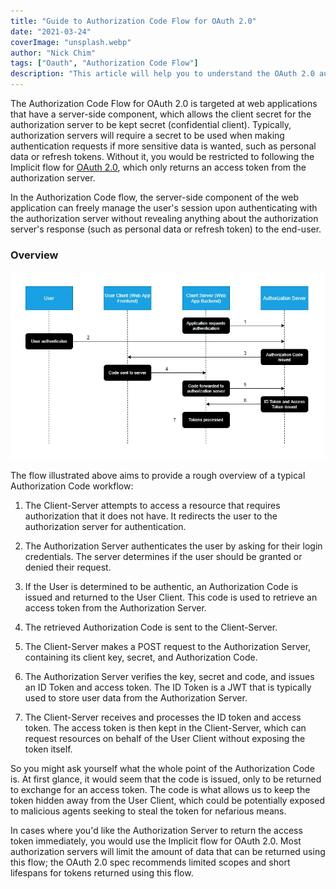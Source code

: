```yaml
---
title: "Guide to Authorization Code Flow for OAuth 2.0"
date: "2021-03-24"
coverImage: "unsplash.webp"
author: "Nick Chim"
tags: ["Oauth", "Authorization Code Flow"]
description: "This article will help you to understand the OAuth 2.0 authorization code flow."
---
```


The Authorization Code Flow for OAuth 2.0 is targeted at web applications that have a server-side component, which allows the client secret for the authorization server to be kept secret (confidential client). Typically, authorization servers will require a secret to be used when making authentication requests if more sensitive data is wanted, such as personal data or refresh tokens. Without it, you would be restricted to following the Implicit flow for [OAuth 2.0](https://www.loginradius.com/docs/single-sign-on/tutorial/federated-sso/oauth-2-0/oauth-2-0-overview/), which only returns an access token from the authorization server.

In the Authorization Code flow, the server-side component of the web application can freely manage the user's session upon authenticating with the authorization server without revealing anything about the authorization server's response (such as personal data or refresh token) to the end-user.

### Overview

![Authorization Code Flow Diagram](acf.webp)

The flow illustrated above aims to provide a rough overview of a typical Authorization Code workflow:

1. The Client-Server attempts to access a resource that requires authorization that it does not have. It redirects the user to the authorization server for authentication.

2. The Authorization Server authenticates the user by asking for their login credentials. The server determines if the user should be granted or denied their request.

3. If the User is determined to be authentic, an Authorization Code is issued and returned to the User Client. This code is used to retrieve an access token from the Authorization Server.

4. The retrieved Authorization Code is sent to the Client-Server. 

5. The Client-Server makes a POST request to the Authorization Server, containing its client key, secret, and Authorization Code.

6. The Authorization Server verifies the key, secret and code, and issues an ID Token and access token. The ID Token is a JWT that is typically used to store user data from the Authorization Server.

7. The Client-Server receives and processes the ID token and access token. The access token is then kept in the Client-Server, which can request resources on behalf of the User Client without exposing the token itself.

So you might ask yourself what the whole point of the Authorization Code is. At first glance, it would seem that the code is issued, only to be returned to exchange for an access token. The code is what allows us to keep the token hidden away from the User Client, which could be potentially exposed to malicious agents seeking to steal the token for nefarious means. 

In cases where you'd like the Authorization Server to return the access token immediately, you would use the Implicit flow for OAuth 2.0. Most authorization servers will limit the amount of data that can be returned using this flow; the OAuth 2.0 spec recommends limited scopes and short lifespans for tokens returned using this flow.

